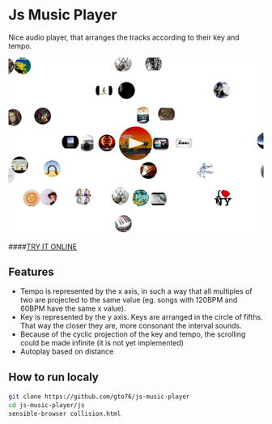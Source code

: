 Js Music Player
===============

Nice audio player, that arranges the tracks according to their key and tempo.

![screenshot](doc/screenshot.png)

####[TRY IT ONLINE](http://gto76.github.io/js-music-player/js/collision.html)

Features
--------

* Tempo is represented by the x axis, in such a way that all multiples of two are projected to the same value (eg. songs with 120BPM and 60BPM have the same x value).
* Key is represented by the y axis. Keys are arranged in the circle of fifths. That way the closer they are, more consonant the interval sounds.
* Because of the cyclic projection of the key and tempo, the scrolling could be made infinite (it is not yet implemented)
* Autoplay based on distance
 
How to run localy
-----------------
```bash
git clone https://github.com/gto76/js-music-player
cd js-music-player/js
sensible-browser collision.html
```
